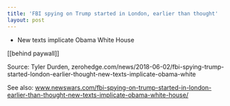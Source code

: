 ```yaml
---
title: 'FBI spying on Trump started in London, earlier than thought'
layout: post
---
```


- New texts implicate Obama White House

\[\[behind paywall\]\]

Source: Tyler Durden, zerohedge.com/news/2018-06-02/fbi-spying-trump-started-london-earlier-thought-new-texts-implicate-obama-white

See also: www.newswars.com/fbi-spying-on-trump-started-in-london-earlier-than-thought-new-texts-implicate-obama-white-house/